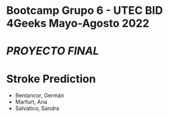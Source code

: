 # Bootcamp Grupo 6 - UTEC  BID 4Geeks Mayo-Agosto 2022 

# *PROYECTO FINAL* 
# Stroke Prediction 

*   Bentancor, Germán 
*   Marfurt, Ana 
*   Salvático, Sandra

